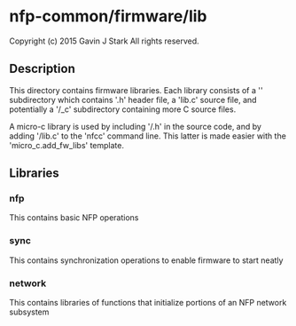 # nfp-common/firmware/lib

 Copyright (c) 2015 Gavin J Stark
 All rights reserved.

## Description

This directory contains firmware libraries. Each library consists of a
'<lib>' subdirectory which contains '<area>.h' header file, a
'lib<lib>.c' source file, and potentially a '<lib>/_c' subdirectory
containing more C source files.

A micro-c library is used by including '<lib>/<area>.h' in the source
code, and by adding '<lib>/lib<lib>.c' to the 'nfcc' command
line. This latter is made easier with the 'micro_c.add_fw_libs'
template.

## Libraries

### nfp

This contains basic NFP operations

### sync

This contains synchronization operations to enable firmware to start neatly

### network

This contains libraries of functions that initialize portions of an NFP network subsystem